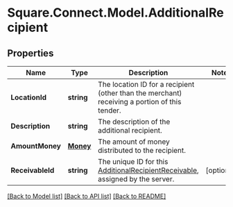 # Square.Connect.Model.AdditionalRecipient
## Properties

Name | Type | Description | Notes
------------ | ------------- | ------------- | -------------
**LocationId** | **string** | The location ID for a recipient (other than the merchant) receiving a portion of this tender. | 
**Description** | **string** | The description of the additional recipient. | 
**AmountMoney** | [**Money**](Money.md) | The amount of money distributed to the recipient. | 
**ReceivableId** | **string** | The unique ID for this [AdditionalRecipientReceivable](#type-additionalrecipientreceivable), assigned by the server. | [optional] 



[[Back to Model list]](../README.md#documentation-for-models) [[Back to API list]](../README.md#documentation-for-api-endpoints) [[Back to README]](../README.md)

